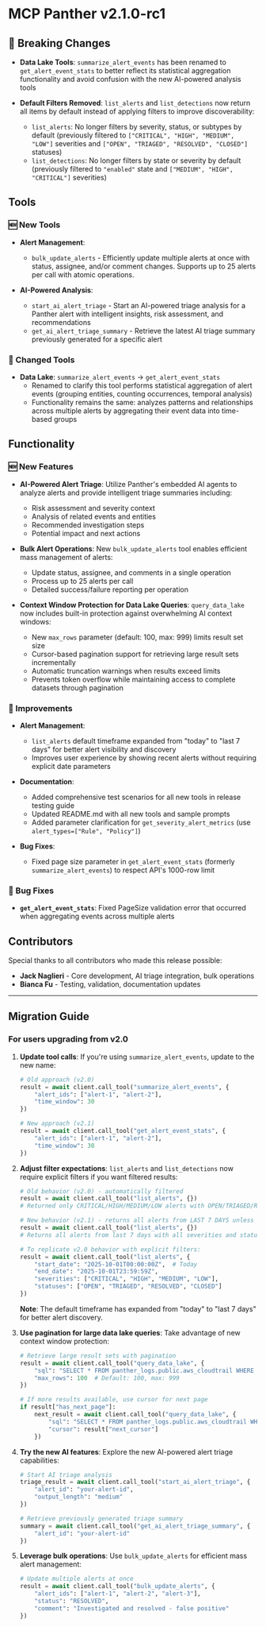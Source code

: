 # MCP Panther v2.1.0-rc1

## 🚨 Breaking Changes

- **Data Lake Tools**: `summarize_alert_events` has been renamed to `get_alert_event_stats` to better reflect its statistical aggregation functionality and avoid confusion with the new AI-powered analysis tools

- **Default Filters Removed**: `list_alerts` and `list_detections` now return all items by default instead of applying filters to improve discoverability:
  - `list_alerts`: No longer filters by severity, status, or subtypes by default (previously filtered to `["CRITICAL", "HIGH", "MEDIUM", "LOW"]` severities and `["OPEN", "TRIAGED", "RESOLVED", "CLOSED"]` statuses)
  - `list_detections`: No longer filters by state or severity by default (previously filtered to `"enabled"` state and `["MEDIUM", "HIGH", "CRITICAL"]` severities)

## Tools

### 🆕 New Tools

- **Alert Management**:
  - `bulk_update_alerts` - Efficiently update multiple alerts at once with status, assignee, and/or comment changes. Supports up to 25 alerts per call with atomic operations.

- **AI-Powered Analysis**:
  - `start_ai_alert_triage` - Start an AI-powered triage analysis for a Panther alert with intelligent insights, risk assessment, and recommendations
  - `get_ai_alert_triage_summary` - Retrieve the latest AI triage summary previously generated for a specific alert

### 🔄 Changed Tools

- **Data Lake**: `summarize_alert_events` → `get_alert_event_stats`
  - Renamed to clarify this tool performs statistical aggregation of alert events (grouping entities, counting occurrences, temporal analysis)
  - Functionality remains the same: analyzes patterns and relationships across multiple alerts by aggregating their event data into time-based groups

## Functionality

### 🆕 New Features

- **AI-Powered Alert Triage**: Utilize Panther's embedded AI agents to analyze alerts and provide intelligent triage summaries including:
  - Risk assessment and severity context
  - Analysis of related events and entities
  - Recommended investigation steps
  - Potential impact and next actions

- **Bulk Alert Operations**: New `bulk_update_alerts` tool enables efficient mass management of alerts:
  - Update status, assignee, and comments in a single operation
  - Process up to 25 alerts per call
  - Detailed success/failure reporting per operation

- **Context Window Protection for Data Lake Queries**: `query_data_lake` now includes built-in protection against overwhelming AI context windows:
  - New `max_rows` parameter (default: 100, max: 999) limits result set size
  - Cursor-based pagination support for retrieving large result sets incrementally
  - Automatic truncation warnings when results exceed limits
  - Prevents token overflow while maintaining access to complete datasets through pagination

### 🔧 Improvements

- **Alert Management**:
  - `list_alerts` default timeframe expanded from "today" to "last 7 days" for better alert visibility and discovery
  - Improves user experience by showing recent alerts without requiring explicit date parameters

- **Documentation**:
  - Added comprehensive test scenarios for all new tools in release testing guide
  - Updated README.md with all new tools and sample prompts
  - Added parameter clarification for `get_severity_alert_metrics` (use `alert_types=["Rule", "Policy"]`)

- **Bug Fixes**:
  - Fixed page size parameter in `get_alert_event_stats` (formerly `summarize_alert_events`) to respect API's 1000-row limit

### 🐛 Bug Fixes

- **`get_alert_event_stats`**: Fixed PageSize validation error that occurred when aggregating events across multiple alerts

## Contributors

Special thanks to all contributors who made this release possible:

- **Jack Naglieri** - Core development, AI triage integration, bulk operations
- **Bianca Fu** - Testing, validation, documentation updates

---

## Migration Guide

### For users upgrading from v2.0

1. **Update tool calls**: If you're using `summarize_alert_events`, update to the new name:

   ```python
   # Old approach (v2.0)
   result = await client.call_tool("summarize_alert_events", {
       "alert_ids": ["alert-1", "alert-2"],
       "time_window": 30
   })

   # New approach (v2.1)
   result = await client.call_tool("get_alert_event_stats", {
       "alert_ids": ["alert-1", "alert-2"],
       "time_window": 30
   })
   ```

2. **Adjust filter expectations**: `list_alerts` and `list_detections` now require explicit filters if you want filtered results:

   ```python
   # Old behavior (v2.0) - automatically filtered
   result = await client.call_tool("list_alerts", {})
   # Returned only CRITICAL/HIGH/MEDIUM/LOW alerts with OPEN/TRIAGED/RESOLVED/CLOSED status from TODAY

   # New behavior (v2.1) - returns all alerts from LAST 7 DAYS unless explicitly filtered
   result = await client.call_tool("list_alerts", {})
   # Returns all alerts from last 7 days with all severities and statuses

   # To replicate v2.0 behavior with explicit filters:
   result = await client.call_tool("list_alerts", {
       "start_date": "2025-10-01T00:00:00Z",  # Today
       "end_date": "2025-10-01T23:59:59Z",
       "severities": ["CRITICAL", "HIGH", "MEDIUM", "LOW"],
       "statuses": ["OPEN", "TRIAGED", "RESOLVED", "CLOSED"]
   })
   ```

   **Note**: The default timeframe has expanded from "today" to "last 7 days" for better alert discovery.

3. **Use pagination for large data lake queries**: Take advantage of new context window protection:

   ```python
   # Retrieve large result sets with pagination
   result = await client.call_tool("query_data_lake", {
       "sql": "SELECT * FROM panther_logs.public.aws_cloudtrail WHERE p_occurs_since('1 d')",
       "max_rows": 100  # Default: 100, max: 999
   })

   # If more results available, use cursor for next page
   if result["has_next_page"]:
       next_result = await client.call_tool("query_data_lake", {
           "sql": "SELECT * FROM panther_logs.public.aws_cloudtrail WHERE p_occurs_since('1 d')",
           "cursor": result["next_cursor"]
       })
   ```

4. **Try the new AI features**: Explore the new AI-powered alert triage capabilities:

   ```python
   # Start AI triage analysis
   triage_result = await client.call_tool("start_ai_alert_triage", {
       "alert_id": "your-alert-id",
       "output_length": "medium"
   })

   # Retrieve previously generated triage summary
   summary = await client.call_tool("get_ai_alert_triage_summary", {
       "alert_id": "your-alert-id"
   })
   ```

5. **Leverage bulk operations**: Use `bulk_update_alerts` for efficient mass alert management:

   ```python
   # Update multiple alerts at once
   result = await client.call_tool("bulk_update_alerts", {
       "alert_ids": ["alert-1", "alert-2", "alert-3"],
       "status": "RESOLVED",
       "comment": "Investigated and resolved - false positive"
   })
   ```
